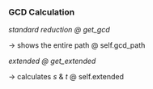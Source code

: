 ### GCD Calculation 

*standard reduction @ get_gcd*

-> shows the entire path @ self.gcd_path

*extended @ get_extended*

-> calculates *s* & *t* @ self.extended
